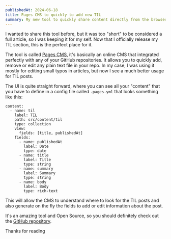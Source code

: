 ```yaml
---
publishedAt: 2024-06-18
title: Pages CMS to quickly to add new TIL
summary: My new tool to quickly share content directly from the browser
---
```

I wanted to share this tool before, but it was too "short" to be considered a full article, so I was keeping it for my self. Now that I officially release my TIL section, this is the perfect place for it.

The tool is called [Pages CMS](https://pagescms.org/), it's basically an online CMS that integrated perfectly with any of your GitHub repositories. It allows you to quickly add, remove or edit any plain text file in your repo. In my case, I was using it mostly for editing small typos in articles, but now I see a much better usage for TIL posts.

The UI is quite straight forward, where you can see all your "content" that you have to define in a config file called `.pages.yml` that looks something like this:

```
content:
  - name: til
    label: TIL
    path: src/content/til
    type: collection
    view:
      fields: [title, publishedAt]
    fields:
      - name: publishedAt
        label: Date
        type: date
      - name: title
        label: Title
        type: string
      - name: summary
        label: Summary
        type: string
      - name: body
        label: Body
        type: rich-text

```

This will allow the CMS to understand where to look for the TIL posts and also generate on the fly the fields to add or edit information about the post.

It's an amazing tool and Open Source, so you should definitely check out the [GitHub repository](https://github.com/pages-cms/pages-cms).

Thanks for reading